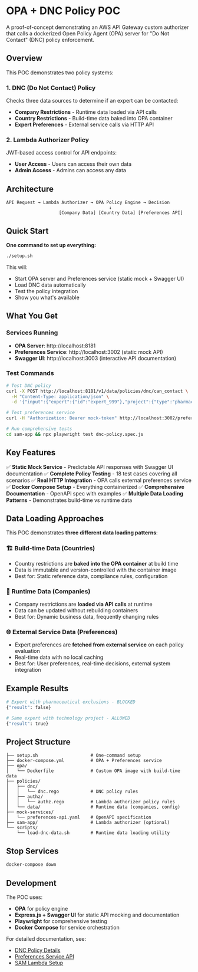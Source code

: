 # OPA + DNC Policy POC

A proof-of-concept demonstrating an AWS API Gateway custom authorizer that calls a dockerized Open Policy Agent (OPA) server for "Do Not Contact" (DNC) policy enforcement.

## Overview

This POC demonstrates two policy systems:

### 1. DNC (Do Not Contact) Policy

Checks three data sources to determine if an expert can be contacted:

- **Company Restrictions** - Runtime data loaded via API calls
- **Country Restrictions** - Build-time data baked into OPA container
- **Expert Preferences** - External service calls via HTTP API

### 2. Lambda Authorizer Policy

JWT-based access control for API endpoints:

- **User Access** - Users can access their own data
- **Admin Access** - Admins can access any data

## Architecture

```text
API Request → Lambda Authorizer → OPA Policy Engine → Decision
                                       ↓
                    [Company Data] [Country Data] [Preferences API]
```

## Quick Start

**One command to set up everything:**

```bash
./setup.sh
```

This will:

- Start OPA server and Preferences service (static mock + Swagger UI)
- Load DNC data automatically
- Test the policy integration
- Show you what's available

## What You Get

### Services Running

- **OPA Server**: http://localhost:8181
- **Preferences Service**: http://localhost:3002 (static mock API)
- **Swagger UI**: http://localhost:3003 (interactive API documentation)

### Test Commands

```bash
# Test DNC policy
curl -X POST http://localhost:8181/v1/data/policies/dnc/can_contact \
  -H "Content-Type: application/json" \
  -d '{"input":{"expert":{"id":"expert_999"},"project":{"type":"pharmaceuticals"}}}'

# Test preferences service
curl -H "Authorization: Bearer mock-token" http://localhost:3002/preferences/expert_999

# Run comprehensive tests
cd sam-app && npx playwright test dnc-policy.spec.js
```

## Key Features

✅ **Static Mock Service** - Predictable API responses with Swagger UI documentation
✅ **Complete Policy Testing** - 18 test cases covering all scenarios
✅ **Real HTTP Integration** - OPA calls external preferences service
✅ **Docker Compose Setup** - Everything containerized
✅ **Comprehensive Documentation** - OpenAPI spec with examples
✅ **Multiple Data Loading Patterns** - Demonstrates build-time vs runtime data

## Data Loading Approaches

This POC demonstrates **three different data loading patterns**:

### 🏗️ **Build-time Data (Countries)**

- Country restrictions are **baked into the OPA container** at build time
- Data is immutable and version-controlled with the container image
- Best for: Static reference data, compliance rules, configuration

### 🔄 **Runtime Data (Companies)**

- Company restrictions are **loaded via API calls** at runtime
- Data can be updated without rebuilding containers
- Best for: Dynamic business data, frequently changing rules

### 🌐 **External Service Data (Preferences)**

- Expert preferences are **fetched from external service** on each policy evaluation
- Real-time data with no local caching
- Best for: User preferences, real-time decisions, external system integration

## Example Results

```bash
# Expert with pharmaceutical exclusions - BLOCKED
{"result": false}

# Same expert with technology project - ALLOWED
{"result": true}
```

## Project Structure

```
├── setup.sh                    # One-command setup
├── docker-compose.yml          # OPA + Preferences service
├── opa/
│   └── Dockerfile              # Custom OPA image with build-time data
├── policies/
│   ├── dnc/
│   │   └── dnc.rego            # DNC policy rules
│   ├── authz/
│   │   └── authz.rego          # Lambda authorizer policy rules
│   └── data/                   # Runtime data (companies, config)
├── mock-services/
│   └── preferences-api.yaml    # OpenAPI specification
├── sam-app/                    # Lambda authorizer (optional)
└── scripts/
    └── load-dnc-data.sh        # Runtime data loading utility
```

## Stop Services

```bash
docker-compose down
```

## Development

The POC uses:

- **OPA** for policy engine
- **Express.js + Swagger UI** for static API mocking and documentation
- **Playwright** for comprehensive testing
- **Docker Compose** for service orchestration

For detailed documentation, see:

- [DNC Policy Details](policies/README.md)
- [Preferences Service API](mock-services/README.md)
- [SAM Lambda Setup](sam-app/README.md)
